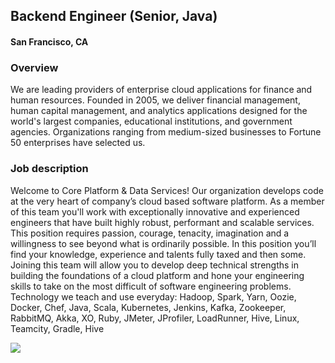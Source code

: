 ## Backend Engineer (Senior, Java)
#### San Francisco, CA

### Overview
We are leading providers of enterprise cloud applications for finance and human resources. Founded in 2005, we deliver financial management, human capital management, and analytics applications designed for the world's largest companies, educational institutions, and government agencies. Organizations ranging from medium-sized businesses to Fortune 50 enterprises have selected us.

### Job description
Welcome to Core Platform & Data Services! Our organization develops code at the very heart of company’s cloud based software platform. As a member of this team you'll work with exceptionally innovative and experienced engineers that have built highly robust, performant and scalable services. This position requires passion, courage, tenacity, imagination and a willingness to see beyond what is ordinarily possible. In this position you’ll find your knowledge, experience and talents fully taxed and then some. Joining this team will allow you to develop deep technical strengths in building the foundations of a cloud platform and hone your engineering skills to take on the most difficult of software engineering problems. 
Technology we teach and use everyday: Hadoop, Spark, Yarn, Oozie, Docker, Chef, Java, Scala, Kubernetes, Jenkins, Kafka, Zookeeper, RabbitMQ, Akka, XO, Ruby, JMeter, JProfiler, LoadRunner, Hive, Linux, Teamcity, Gradle, Hive


[<img src='https://dabuttonfactory.com/button.png?t=Learn+More&f=Calibri-Bold&ts=24&tc=fff&hp=20&vp=8&c=5&bgt=unicolored&bgc=29aafe'>](https://letsrockit.co/jobs/v29ya2rheq-backend-engineer-senior-java-af97b2b4-d1d5-4e83-9b5f-4f709779ec17)
